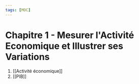 ```yaml
---
tags: [MOC] 
---
```


# Chapitre 1 - Mesurer l'Activité Economique et Illustrer ses Variations
1. [[Activité économique]]
2. [[PIB]]